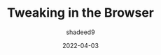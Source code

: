 ---
author: shadeed9
date: 2022-04-03
permalink: false
tags:
  - user-agents
  - tooling
  - development
  - meta
target_url: https://ishadeed.com/article/tweaking-in-the-browser/
title: Tweaking in the Browser
---